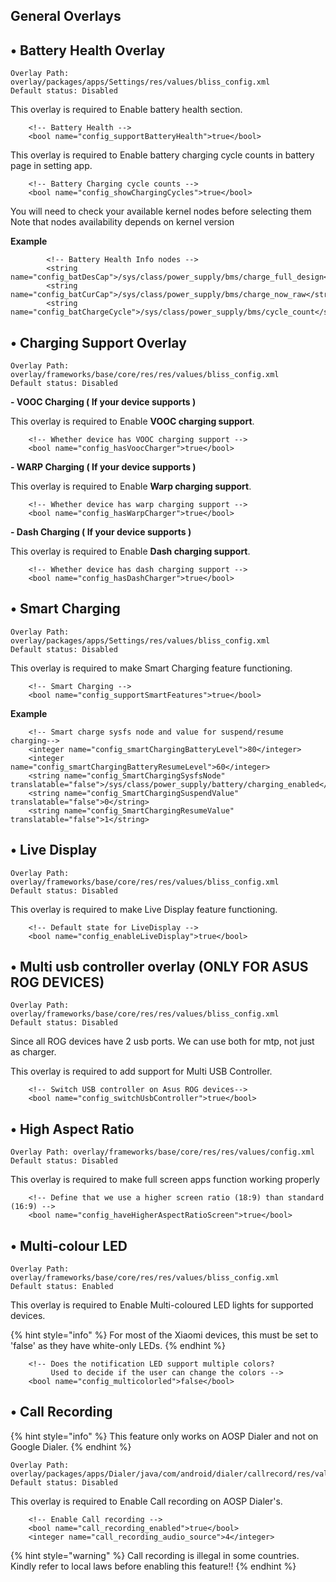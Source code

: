 ## General Overlays

• Battery Health Overlay
------------------------

```
Overlay Path: overlay/packages/apps/Settings/res/values/bliss_config.xml
Default status: Disabled
```

This overlay is required to Enable battery health section.

```
	<!-- Battery Health -->
    <bool name="config_supportBatteryHealth">true</bool>
```

This overlay is required to Enable battery charging cycle counts in battery page in setting app.

```
	<!-- Battery Charging cycle counts -->
    <bool name="config_showChargingCycles">true</bool>
```

You will need to check your available kernel nodes before selecting them
Note that nodes availability depends on kernel version


**Example**
```
		<!-- Battery Health Info nodes -->
        <string name="config_batDesCap">/sys/class/power_supply/bms/charge_full_design</string>
        <string name="config_batCurCap">/sys/class/power_supply/bms/charge_now_raw</string>
        <string name="config_batChargeCycle">/sys/class/power_supply/bms/cycle_count</string>
```

• Charging Support Overlay
------------------------

```
Overlay Path: overlay/frameworks/base/core/res/res/values/bliss_config.xml
Default status: Disabled
```

**- VOOC Charging ( If your device supports )**

This overlay is required to Enable **VOOC charging support**.

```
    <!-- Whether device has VOOC charging support -->
    <bool name="config_hasVoocCharger">true</bool>
```

**- WARP Charging ( If your device supports )**

This overlay is required to Enable **Warp charging support**.

```
    <!-- Whether device has warp charging support -->
    <bool name="config_hasWarpCharger">true</bool>
```

**- Dash Charging ( If your device supports )**

This overlay is required to Enable **Dash charging support**.

```
    <!-- Whether device has dash charging support -->
    <bool name="config_hasDashCharger">true</bool>
```

• Smart Charging
----------------

```
Overlay Path: overlay/packages/apps/Settings/res/values/bliss_config.xml
Default status: Disabled
```

This overlay is required to make Smart Charging feature functioning.

```
    <!-- Smart Charging -->
    <bool name="config_supportSmartFeatures">true</bool>
```

**Example**
```
    <!-- Smart charge sysfs node and value for suspend/resume charging-->
    <integer name="config_smartChargingBatteryLevel">80</integer>
    <integer name="config_smartChargingBatteryResumeLevel">60</integer>
    <string name="config_SmartChargingSysfsNode" translatable="false">/sys/class/power_supply/battery/charging_enabled</string>
    <string name="config_SmartChargingSuspendValue" translatable="false">0</string>
    <string name="config_SmartChargingResumeValue" translatable="false">1</string>
```

• Live Display
----------------

```
Overlay Path: overlay/frameworks/base/core/res/res/values/bliss_config.xml
Default status: Disabled
```

This overlay is required to make Live Display feature functioning.

```
    <!-- Default state for LiveDisplay -->
    <bool name="config_enableLiveDisplay">true</bool>
```

• Multi usb controller overlay (ONLY FOR ASUS ROG DEVICES)
----------------

```
Overlay Path: overlay/frameworks/base/core/res/res/values/bliss_config.xml
Default status: Disabled
```

Since all ROG devices have 2 usb ports. We can use both for mtp, not just as charger.

This overlay is required to add support for Multi USB Controller.

```
    <!-- Switch USB controller on Asus ROG devices-->
    <bool name="config_switchUsbController">true</bool>
```

• High Aspect Ratio
------------------
```
Overlay Path: overlay/frameworks/base/core/res/res/values/config.xml
Default status: Disabled
```

This overlay is required to make full screen apps function working properly

```
    <!-- Define that we use a higher screen ratio (18:9) than standard (16:9) -->
    <bool name="config_haveHigherAspectRatioScreen">true</bool>
```

• Multi-colour LED
----------------

```
Overlay Path: overlay/frameworks/base/core/res/res/values/bliss_config.xml
Default status: Enabled
```

This overlay is required to Enable Multi-coloured LED lights for supported devices.

{% hint style="info" %}
 For most of the Xiaomi devices, this must be set to 'false' as they have white-only LEDs.
{% endhint %}

```
    <!-- Does the notification LED support multiple colors?
         Used to decide if the user can change the colors -->
    <bool name="config_multicolorled">false</bool>
```

• Call Recording
----------------
{% hint style="info" %}
This feature only works on AOSP Dialer and not on Google Dialer.
{% endhint %}

```
Overlay Path: overlay/packages/apps/Dialer/java/com/android/dialer/callrecord/res/values/config.xml
Default status: Disabled
```

This overlay is required to Enable Call recording on AOSP Dialer's.

```
	<!-- Enable Call recording -->
	<bool name="call_recording_enabled">true</bool>
	<integer name="call_recording_audio_source">4</integer>
```

{% hint style="warning" %}
Call recording is illegal in some countries. Kindly refer to local laws before enabling this feature!!
{% endhint %}

